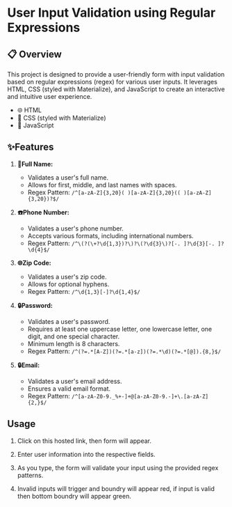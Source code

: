 # User Input Validation using Regular Expressions

## 📋 Overview

This project is designed to provide a user-friendly form with input validation based on regular expressions (regex) for various user inputs. 
It leverages HTML, CSS (styled with Materialize), and JavaScript to create an interactive and intuitive user experience.

- 🌐 HTML
- 🎨 CSS (styled with Materialize)
- 🚀 JavaScript

## ✨Features

1. **👤Full Name:**
   - Validates a user's full name.
   - Allows for first, middle, and last names with spaces.
   - Regex Pattern: `/^[a-zA-Z]{3,20}( )[a-zA-Z]{3,20}(( )[a-zA-Z]{3,20})?$/`

2. **☎️Phone Number:**
   - Validates a user's phone number.
   - Accepts various formats, including international numbers.
   - Regex Pattern: `/^\(?(\+?\d{1,3})?\)?\(?\d{3}\)?[-. ]?\d{3}[-. ]?\d{4}$/`

3. **🌐Zip Code:**
   - Validates a user's zip code.
   - Allows for optional hyphens.
   - Regex Pattern: `/^\d{1,3}[-]?\d{1,4}$/`

4. **🔒Password:**
   - Validates a user's password.
   - Requires at least one uppercase letter, one lowercase letter, one digit, and one special character.
   - Minimum length is 8 characters.
   - Regex Pattern: `/^(?=.*[A-Z])(?=.*[a-z])(?=.*\d)(?=.*[@]).{8,}$/`

5. **🔒Email:**
   - Validates a user's email address.
   - Ensures a valid email format.
   - Regex Pattern: `/^[a-zA-Z0-9._%+-]+@[a-zA-Z0-9.-]+\.[a-zA-Z]{2,}$/`

## Usage

1. Click on this hosted link, then form will appear.

2. Enter user information into the respective fields.

3. As you type, the form will validate your input using the provided regex patterns.

4. Invalid inputs will trigger and boundry will appear red, if input is valid then bottom boundry will appear green.
